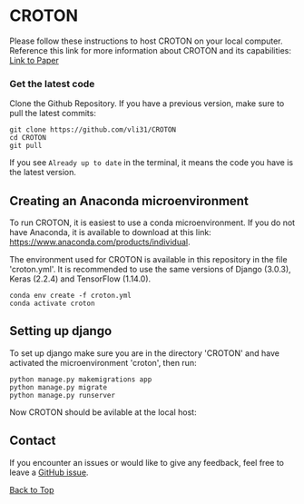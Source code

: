 # CROTON
Please follow these instructions to host CROTON on your local computer. Reference this link for more information about CROTON and its capabilities: [Link to Paper]()

### Get the latest code
Clone the Github Repository. If you have a previous version, make sure to pull the latest commits:
```
git clone https://github.com/vli31/CROTON
cd CROTON
git pull
```
If you see `Already up to date` in the terminal, it means the code you have is the latest version.

## Creating an Anaconda microenvironment
To run CROTON, it is easiest to use a conda microenvironment. If you do not have Anaconda, it is available to download at this link: https://www.anaconda.com/products/individual. 

The environment used for CROTON is available in this repository in the file 'croton.yml'. It is recommended to use the same versions of Django (3.0.3), Keras (2.2.4) and TensorFlow (1.14.0).
```
conda env create -f croton.yml
conda activate croton
```

## Setting up django 
To set up django make sure you are in the directory 'CROTON' and have activated the microenvironment 'croton', then run:
```
python manage.py makemigrations app
python manage.py migrate
python manage.py runserver
```
Now CROTON should be avilable at the local host: 

## Contact
If you encounter an issues or would like to give any feedback, feel free to leave a [GitHub issue](https://github.com/vli31/CROTON/issues).

[Back to Top](#sec0)